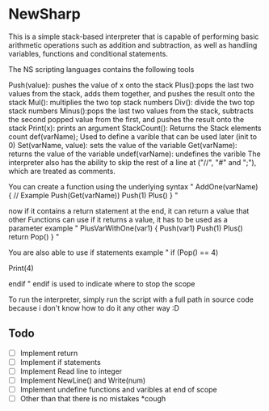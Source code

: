 # NewSharp
This is a simple stack-based interpreter that is capable of performing basic arithmetic operations such as addition and subtraction, as well as handling variables, functions and conditional statements.

The NS scripting languages contains the following tools

Push(value): pushes the value of x onto the stack
Plus():pops the last two values from the stack, adds them together, and pushes the result onto the stack
Mul(): multiplies the two top stack numbers
Div(): divide the two top stack numbers
Minus():pops the last two values from the stack, subtracts the second popped value from the first, and pushes the result onto the stack
Print(x): prints an argument
StackCount(): Returns the Stack elements count
def(varName); Used to define a varible that can be used later (init to 0)
Set(varName, value): sets the value of the variable
Get(varName): returns the value of the variable
undef(varName): undefines the varible 
The interpreter also has the ability to skip the rest of a line at ("//", "#" and ";"), which are treated as comments.

You can create a function using the underlying syntax
"
AddOne(varName)
{
    // Example
    Push(Get(varName))
    Push(1)
    Plus()
}
"

now if it contains a return statement at the end, it can return a value that other Functions can use
if it returns a value, it has to be used as a parameter
example
"
PlusVarWithOne(var1)
{
    Push(var1)
    Push(1)
    Plus()
    return Pop()
}
"

You are also able to use if statements
example
"
if (Pop() == 4)

Print(4)

endif
"
endif is used to indicate where to stop the scope

To run the interpreter, simply run the script with a full path in source code because i don't know how to do it any other way :D



## Todo
- [ ] Implement return
- [ ] Implement if statements
- [ ] Implement Read line to integer
- [ ] Implement NewLine() and Write(num)
- [ ] Implement undefine functions and varibles at end of scope
- [ ] Other than that there is no mistakes *cough
